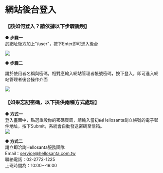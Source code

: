 # 網站後台登入

### 【該如何登入？請依據以下步驟說明】
**● 步驟一**  
於網址後方加上"/user"，按下Enter即可進入後台  

![](/_image/workbench/IU4Pk2w.png)

**● 步驟二**  

請於使用者名稱與密碼，相對應輸入網站管理者帳號密碼，按下登入，即可進入網站管理者後台操作介面

![](/_image/workbench/eIWoO1p.png)

### 【如果忘記密碼，以下提供兩種方式處理】
**● 方式一**  
登入畫面中，點選重設你的密碼頁籤，請輸入當初由Hellosanta創立帳號的電子郵件地址，按下Submit，系統會自動發送密碼至信箱。  
![](/_image/workbench/fSmmjpf.png)

**● 方式二**  
請立即洽詢Hellosanta服務團隊  
Email：service@hellosanta.com.tw  
聯絡電話：02-2772-1225  
上班時間為：10:00～19:00